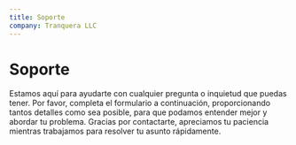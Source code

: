 ```yaml
---
title: Soporte
company: Tranquera LLC
---
```


# Soporte

Estamos aquí para ayudarte con cualquier pregunta o inquietud que puedas tener. Por favor, completa el formulario a continuación, proporcionando tantos detalles como sea posible, para que podamos entender mejor y abordar tu problema. Gracias por contactarte, apreciamos tu paciencia mientras trabajamos para resolver tu asunto rápidamente.